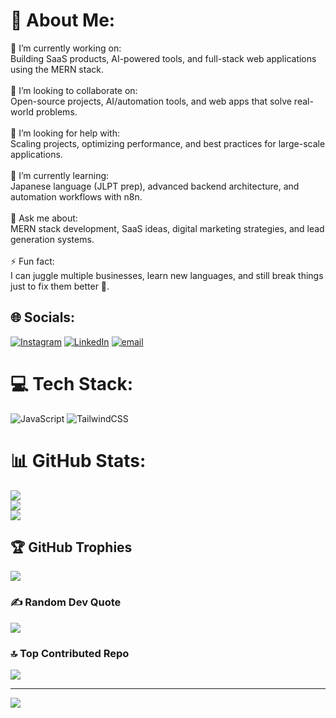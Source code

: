 # 💫 About Me:
🔭 I’m currently working on:<br>Building SaaS products, AI-powered tools, and full-stack web applications using the MERN stack.<br><br>👯 I’m looking to collaborate on:<br>Open-source projects, AI/automation tools, and web apps that solve real-world problems.<br><br>🤝 I’m looking for help with:<br>Scaling projects, optimizing performance, and best practices for large-scale applications.<br><br>🌱 I’m currently learning:<br>Japanese language (JLPT prep), advanced backend architecture, and automation workflows with n8n.<br><br>💬 Ask me about:<br>MERN stack development, SaaS ideas, digital marketing strategies, and lead generation systems.<br><br>⚡ Fun fact:<br>I can juggle multiple businesses, learn new languages, and still break things just to fix them better 🚀.


## 🌐 Socials:
[![Instagram](https://img.shields.io/badge/Instagram-%23E4405F.svg?logo=Instagram&logoColor=white)](https://instagram.com/syedrayyan.dev) [![LinkedIn](https://img.shields.io/badge/LinkedIn-%230077B5.svg?logo=linkedin&logoColor=white)](https://linkedin.com/in/syedrayyan-dev) [![email](https://img.shields.io/badge/Email-D14836?logo=gmail&logoColor=white)](mailto:contact@syedrayyan.com) 

# 💻 Tech Stack:
![JavaScript](https://img.shields.io/badge/javascript-%23323330.svg?style=for-the-badge&logo=javascript&logoColor=%23F7DF1E) ![TailwindCSS](https://img.shields.io/badge/tailwindcss-%2338B2AC.svg?style=for-the-badge&logo=tailwind-css&logoColor=white)
# 📊 GitHub Stats:
![](https://github-readme-stats.vercel.app/api?username=syed-c&theme=dark&hide_border=false&include_all_commits=true&count_private=false)<br/>
![](https://nirzak-streak-stats.vercel.app/?user=syed-c&theme=dark&hide_border=false)<br/>
![](https://github-readme-stats.vercel.app/api/top-langs/?username=syed-c&theme=dark&hide_border=false&include_all_commits=true&count_private=false&layout=compact)

## 🏆 GitHub Trophies
![](https://github-profile-trophy.vercel.app/?username=syed-c&theme=radical&no-frame=false&no-bg=true&margin-w=4)

### ✍️ Random Dev Quote
![](https://quotes-github-readme.vercel.app/api?type=horizontal&theme=radical)

### 🔝 Top Contributed Repo
![](https://github-contributor-stats.vercel.app/api?username=syed-c&limit=5&theme=dark&combine_all_yearly_contributions=true)

---
[![](https://visitcount.itsvg.in/api?id=syed-c&icon=2&color=0)](https://visitcount.itsvg.in)

<!-- Proudly created with GPRM ( https://gprm.itsvg.in ) -->
